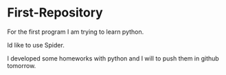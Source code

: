 # First-Repository

For the first program I am trying to learn python.

Id like to use Spider.

I developed some homeworks with python and I will to push them in github tomorrow.

